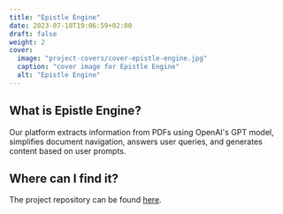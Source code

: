 ```yaml
---
title: "Epistle Engine"
date: 2023-07-10T19:06:59+02:00
draft: false
weight: 2
cover:
  image: "project-covers/cover-epistle-engine.jpg"
  caption: "cover image for Epistle Engine"
  alt: "Epistle Engine"
---
```


## What is Epistle Engine?

Our platform extracts information from PDFs using OpenAI's GPT model, simplifies document navigation, answers user queries, and generates content based on user prompts.

## Where can I find it?

The project repository can be found [here](https://github.com/kamyabnazari/epistle-engine).
